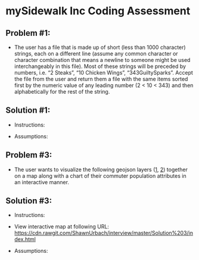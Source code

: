 # mySidewalk Inc Coding Assessment




## Problem #1:
* The user has a file that is made up of short (less than 1000 character) strings, each on a different line (assume any common character or character combination that means a newline to someone might be used interchangeably in this file). Most of these strings will be preceded by numbers, i.e. “2 Steaks”, “10 Chicken Wings”, “343GuiltySparks”. Accept the file from the user and return them a file with the same items sorted first by the numeric value of any leading number (2 < 10 < 343) and then alphabetically for the rest of the string.

## Solution #1:
* Instructions:

* Assumptions:

## Problem #3:
* The user wants to visualize the following geojson layers ([1](https://github.com/mysidewalk/interview/blob/master/assets/kc-neighborhoods.json), [2](https://github.com/mysidewalk/interview/blob/master/assets/kc-tracts.json)) together on a map along with a chart of their commuter population attributes in an interactive manner.

## Solution #3:
* Instructions:
* View interactive map at following URL: https://cdn.rawgit.com/ShawnUrbach/interview/master/Solution%203/index.html

* Assumptions:
